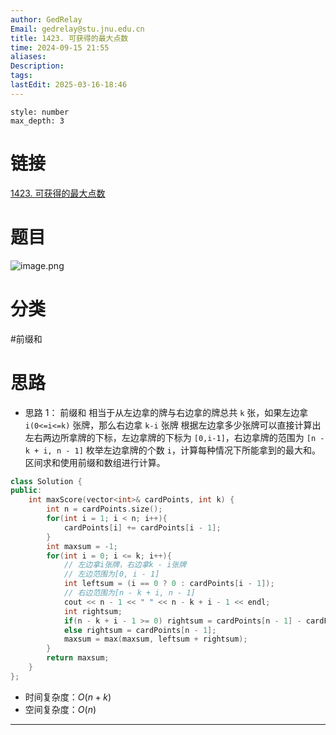 ```yaml
---
author: GedRelay
Email: gedrelay@stu.jnu.edu.cn
title: 1423. 可获得的最大点数
time: 2024-09-15 21:55
aliases: 
Description: 
tags: 
lastEdit: 2025-03-16-18:46
---
```


```toc
style: number
max_depth: 3
```

# 链接
[1423. 可获得的最大点数](https://leetcode.cn/problems/maximum-points-you-can-obtain-from-cards/) 

# 题目
![image.png](https://ged-pic-bed.oss-cn-guangzhou.aliyuncs.com/img/202409152155490.png)


# 分类
#前缀和 

# 思路
- 思路 1：
前缀和
相当于从左边拿的牌与右边拿的牌总共 `k` 张，如果左边拿 `i(0<=i<=k)` 张牌，那么右边拿 `k-i` 张牌 
根据左边拿多少张牌可以直接计算出左右两边所拿牌的下标，左边拿牌的下标为 `[0,i-1]`，右边拿牌的范围为 `[n - k + i, n - 1]` 
枚举左边拿牌的个数 `i`，计算每种情况下所能拿到的最大和。区间求和使用前缀和数组进行计算。 


```cpp
class Solution {
public:
    int maxScore(vector<int>& cardPoints, int k) {
        int n = cardPoints.size();
        for(int i = 1; i < n; i++){
            cardPoints[i] += cardPoints[i - 1];
        }
        int maxsum = -1;
        for(int i = 0; i <= k; i++){
            // 左边拿i张牌，右边拿k - i张牌
            // 左边范围为[0, i - 1]
            int leftsum = (i == 0 ? 0 : cardPoints[i - 1]);
            // 右边范围为[n - k + i, n - 1]
            cout << n - 1 << " " << n - k + i - 1 << endl;
            int rightsum;
            if(n - k + i - 1 >= 0) rightsum = cardPoints[n - 1] - cardPoints[n - k + i - 1];
            else rightsum = cardPoints[n - 1];
            maxsum = max(maxsum, leftsum + rightsum);
        }
        return maxsum;
    }
};
```


- 时间复杂度：${O\left( n+k \right)  }$ 
- 空间复杂度：${O\left( n \right)  }$ 


---

